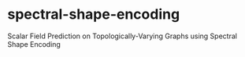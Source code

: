 # spectral-shape-encoding
Scalar Field Prediction on Topologically-Varying Graphs using Spectral Shape Encoding

